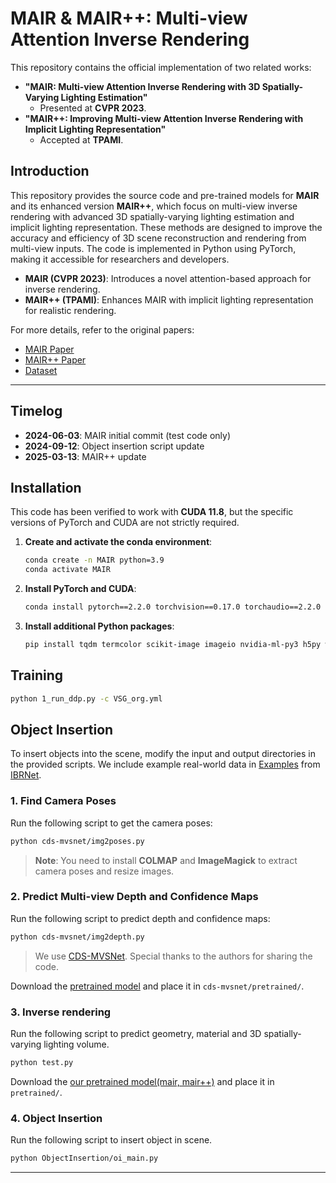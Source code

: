 # MAIR & MAIR++: Multi-view Attention Inverse Rendering

This repository contains the official implementation of two related works:
- **"MAIR: Multi-view Attention Inverse Rendering with 3D Spatially-Varying Lighting Estimation"**  
  - Presented at **CVPR 2023**.
- **"MAIR++: Improving Multi-view Attention Inverse Rendering with Implicit Lighting Representation"**  
  - Accepted at **TPAMI**.

## Introduction

This repository provides the source code and pre-trained models for **MAIR** and its enhanced version **MAIR++**, which focus on multi-view inverse rendering with advanced 3D spatially-varying lighting estimation and implicit lighting representation. These methods are designed to improve the accuracy and efficiency of 3D scene reconstruction and rendering from multi-view inputs. The code is implemented in Python using PyTorch, making it accessible for researchers and developers.

- **MAIR (CVPR 2023)**: Introduces a novel attention-based approach for inverse rendering.
- **MAIR++ (TPAMI)**: Enhances MAIR with implicit lighting representation for realistic rendering.

For more details, refer to the original papers:
- [MAIR Paper](https://arxiv.org/abs/2303.12368)
- [MAIR++ Paper](https://ieeexplore.ieee.org/document/10916587)
- [Dataset](https://github.com/bring728/OpenRooms_FF)
---

## Timelog
- **2024-06-03**: MAIR initial commit (test code only)
- **2024-09-12**: Object insertion script update
- **2025-03-13**: MAIR++ update

## Installation

This code has been verified to work with **CUDA 11.8**, but the specific versions of PyTorch and CUDA are not strictly required.

1. **Create and activate the conda environment**:
   ```bash
   conda create -n MAIR python=3.9
   conda activate MAIR
   ```

2. **Install PyTorch and CUDA**:
   ```bash
   conda install pytorch==2.2.0 torchvision==0.17.0 torchaudio==2.2.0 pytorch-cuda=11.8 -c pytorch -c nvidia
   ```

3. **Install additional Python packages**:
   ```bash
   pip install tqdm termcolor scikit-image imageio nvidia-ml-py3 h5py wandb opencv-python trimesh[easy] einops
   ```
## Training
```bash
python 1_run_ddp.py -c VSG_org.yml
```
   



## Object Insertion

To insert objects into the scene, modify the input and output directories in the provided scripts. We include example real-world data in [Examples](https://github.com/bring728/MAIR_Open/tree/master/Examples/input) from [IBRNet](https://github.com/googleinterns/IBRNet?tab=readme-ov-file).  

### 1. **Find Camera Poses**
   Run the following script to get the camera poses:
   ```bash
   python cds-mvsnet/img2poses.py
   ```

   > **Note**: You need to install **COLMAP** and **ImageMagick** to extract camera poses and resize images.

### 2. **Predict Multi-view Depth and Confidence Maps**
   Run the following script to predict depth and confidence maps:
   ```bash
   python cds-mvsnet/img2depth.py
   ```

   > We use [CDS-MVSNet](https://github.com/TruongKhang/cds-mvsnet). Special thanks to the authors for sharing the code.

   Download the [pretrained model](https://github.com/TruongKhang/cds-mvsnet/tree/main/pretrained/fine_tuning_on_blended) and place it in `cds-mvsnet/pretrained/`.
   

### 3. **Inverse rendering**
   Run the following script to predict geometry, material and 3D spatially-varying lighting volume.
   ```bash
   python test.py
   ```

   Download the [our pretrained model(mair, mair++)](https://drive.google.com/drive/folders/1cwm8qZdOJJziTjxJOG1bgqN0Mt-f60-V?usp=sharing) and place it in `pretrained/`.
   

### 4. **Object Insertion**
   Run the following script to insert object in scene.
   ```bash
   python ObjectInsertion/oi_main.py
   ```

---
